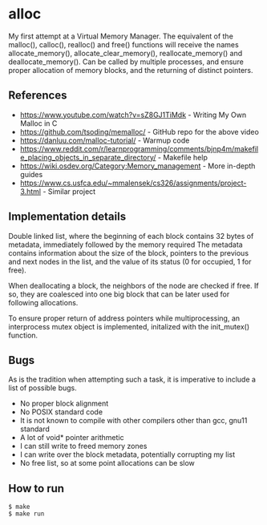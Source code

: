 # alloc

My first attempt at a Virtual Memory Manager. The equivalent of the malloc(), calloc(), realloc() and free() functions will
receive the names allocate_memory(), allocate_clear_memory(), reallocate_memory() and deallocate_memory(). Can be called
by multiple processes, and ensure proper allocation of memory blocks, and the returning of distinct pointers.

## References

- https://www.youtube.com/watch?v=sZ8GJ1TiMdk - Writing My Own Malloc in C
- https://github.com/tsoding/memalloc/ - GitHub repo for the above video
- https://danluu.com/malloc-tutorial/ - Warmup code
- https://www.reddit.com/r/learnprogramming/comments/bjnp4m/makefile_placing_objects_in_separate_directory/ - Makefile help
- https://wiki.osdev.org/Category:Memory_management - More in-depth guides
- https://www.cs.usfca.edu/~mmalensek/cs326/assignments/project-3.html - Similar project 

## Implementation details

Double linked list, where the beginning of each block contains 32 bytes of metadata, immediately followed by the memory required
The metadata contains information about the size of the block, pointers to the previous and next nodes in the list, and the value
of its status (0 for occupied, 1 for free).

When deallocating a block, the neighbors of the node are checked if free. If so, they are coalesced into one big block that can be later
used for following allocations.

To ensure proper return of address pointers while multiprocessing, an interprocess mutex object is implemented, initalized with the init_mutex() function.

## Bugs

As is the tradition when attempting such a task, it is imperative to include a list of possible bugs.

- No proper block alignment
- No POSIX standard code
- It is not known to compile with other compilers other than gcc, gnu11 standard
- A lot of void* pointer arithmetic
- I can still write to freed memory zones
- I can write over the block metadata, potentially corrupting my list
- No free list, so at some point allocations can be slow

## How to run

```
$ make
$ make run
```